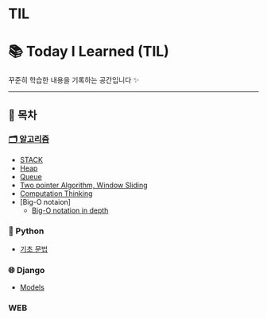# TIL

# 📚 Today I Learned (TIL)

꾸준히 학습한 내용을 기록하는 공간입니다 ✨

---

## 📌 목차

### [🗂 알고리즘](Algorithm)
- [STACK](Algorithm/Stack.md)
- [Heap](Algorithm/Heap.md)
- [Queue](Algorithm/Queue.md)
- [Two pointer Algorithm, Window Sliding](Algorithm/Two_pointer_Algorithm_and_Window_Sliding.md)
- [Computation Thinking](Algorithm/Computational_thinking.md)
- [Big-O notaion]
    - [Big-O notation in depth](Algorithm/Big-O_notation_in_depth.md)
### 🐍 Python
- [기초 문법](Python/Basic_Syntax.md)

### 🌐 Django
- [Models](Django/Models.md)

### WEB
